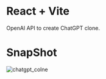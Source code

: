# React + Vite

 OpenAI API to create ChatGPT clone.

 # SnapShot

 
![chatgpt_colne](https://github.com/HafizMuneeb/chatgpt_clone/assets/124581370/3584864b-4602-427c-aa19-bcae40a4fc6f)
